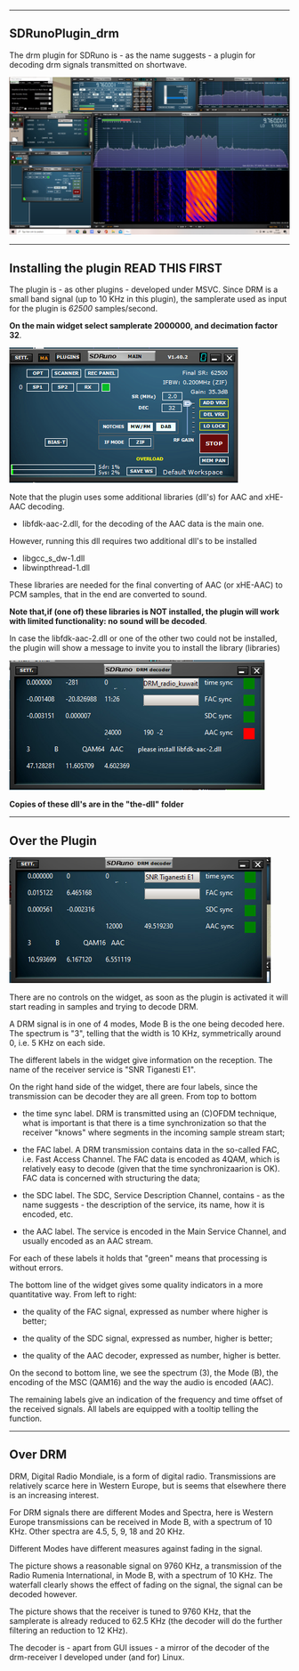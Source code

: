 ------------------------------------------------------------------------------	
SDRunoPlugin_drm
------------------------------------------------------------------------------

The drm plugin for SDRuno is - as the name suggests - a plugin for 
decoding drm signals transmitted on shortwave.

![overview](/drm-decoder.png?raw=true)

-----------------------------------------------------------------------------
Installing the plugin  READ THIS FIRST
-----------------------------------------------------------------------------

The plugin is - as other plugins - developed under MSVC.
Since DRM is a small band signal (up to 10 KHz in this plugin),
the samplerate used as input for the plugin is *62500* samples/second.

**On the main widget select samplerate 2000000, and decimation factor 32**.

![overview](/drm-main-widget.png?raw=true)

Note that the plugin uses some additional libraries (dll's) for AAC and xHE-AAC decoding.

   * libfdk-aac-2.dll, for the decoding of the AAC data is the main one.

However, running this dll requires two additional dll's to be installed

   * libgcc_s_dw-1.dll
   * libwinpthread-1.dll

These libraries are needed for the final converting of AAC (or xHE-AAC) to PCM
samples, that in the end are converted to sound.

**Note that,if (one of) these libraries is NOT installed, the plugin will work with limited functionality: no sound will be decoded**.

In case the libfdk-aac-2.dll or one of the other two could not be installed, the plugin will
show a message to invite you to install the library (libraries)

![overview](/lib-not-found.png?raw=true)

**Copies of these dll's are in the "the-dll" folder** 

------------------------------------------------------------------------
Over the Plugin
------------------------------------------------------------------------

![overview](/drm-widget.png?raw=true)

There are no controls on the widget, as soon as the plugin is activated
it will start reading in samples and trying to decode DRM.

A DRM signal is in one of 4 modes, Mode B is the one being decoded here.
The spectrum is "3", telling that the width is 10 KHz, symmetrically
around 0, i.e. 5 KHz on each side.

The different labels in the
widget give information on the reception.
The name of the receiver service is "SNR Tiganesti E1".

On the right hand side of the widget, there are four labels, 
since the transmission can be decoder they are all green.
From top to bottom

   * the time sync label. DRM is transmitted using an (C)OFDM technique, what is important is that there is a time synchronization so that the receiver "knows"
where segments in the incoming sample stream start;

   * the FAC label. A DRM transmission contains data in the so-called FAC, i.e. Fast Access Channel. The FAC data is encoded as 4QAM, which is relatively easy
to decode (given that the time synchronizaarion is OK). FAC data is concerned
with structuring the data;

   * the SDC label. The SDC, Service Description Channel, contains - as the
name suggests - the description of the service, its name, how it is encoded, etc.

   * the AAC label. The service is encoded in the Main Service Channel, and
usually encoded as an AAC stream. 

For each of these labels it holds that "green"  means that processing is 
without errors.

The bottom line of the widget gives some quality indicators in a more
quantitative way. From left to right:

   * the quality of the FAC signal, expressed as number where higher is better;

   * the quality of the SDC signal, expressed as number, higher is better;

   * the quality of the AAC decoder, expressed as number, higher is better.

On the second to bottom line, we see the spectrum (3), the Mode (B),
the encoding of the MSC (QAM16) and the way the audio is encoded (AAC).

The remaining labels give an indication of the frequency and time offset
of the received signals. All labels are equipped with a tooltip telling
the function.

-----------------------------------------------------------------------
Over DRM
-----------------------------------------------------------------------

DRM, Digital Radio Mondiale, is a form of digital radio. Transmissions
are relatively scarce here in Western Europe, but is seems that elsewhere
there is an increasing interest.

For DRM signals there are different Modes and Spectra, here is Western
Europe transmissions can be received in Mode B, with a spectrum of 10 KHz.
Other spectra are 4.5, 5, 9, 18 and 20 KHz.

Different Modes have different measures against fading in the signal.

The picture shows  a reasonable signal on 9760 KHz, a transmission of the
Radio Rumenia International, in Mode B, with a spectrum of 10 KHz.
The waterfall clearly shows the effect of fading on the signal,
the signal can be decoded however.

The picture shows that the receiver is tuned to 9760 KHz, that
the samplerate is already reduced to 62.5 KHz (the decoder will do the
further filtering an reduction to 12 KHz). 

The decoder is - apart from GUI issues - a mirror of the decoder of the drm-receiver I
developed under (and for) Linux.

